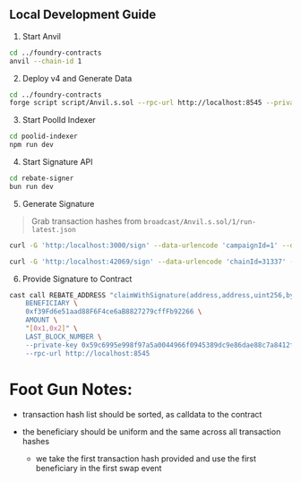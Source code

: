 ## Local Development Guide

1. Start Anvil

```bash
cd ../foundry-contracts
anvil --chain-id 1
```

2. Deploy v4 and Generate Data

```bash
cd ../foundry-contracts
forge script script/Anvil.s.sol --rpc-url http://localhost:8545 --private-key 0xac0974bec39a17e36ba4a6b4d238ff944bacb478cbed5efcae784d7bf4f2ff80 --broadcast
```

3. Start PoolId Indexer

```bash
cd poolid-indexer
npm run dev
```

4. Start Signature API

```bash
cd rebate-signer
bun run dev
```

5. Generate Signature

> Grab transaction hashes from `broadcast/Anvil.s.sol/1/run-latest.json`

```bash
curl -G 'http:/localhost:3000/sign' --data-urlencode 'campaignId=1' --data-urlencode 'txnHashes=0x77014b4caad9c07a4840d6874d6f219ec3476c0311c90036e5f2e4c8072396f6,0xa2b356e88e7b8a2992711790e57a4c0dba7d409d97ea19cd42102f39dbddc3c9'

curl -G 'http:/localhost:42069/sign' --data-urlencode 'chainId=31337' --data-url 'txnHashes=0xfbc01ba8a540a295443f14fbcdcadf787040be875b31df79f25d64a0225a9051'
```

6. Provide Signature to Contract

```bash
cast call REBATE_ADDRESS "claimWithSignature(address,address,uint256,bytes32[],uint256,bytes) \
    BENEFICIARY \
    0xf39Fd6e51aad88F6F4ce6aB8827279cffFb92266 \
    AMOUNT \
    "[0x1,0x2]" \
    LAST_BLOCK_NUMBER \
    --private-key 0x59c6995e998f97a5a0044966f0945389dc9e86dae88c7a8412f4603b6b78690d \
    --rpc-url http://localhost:8545
```

# Foot Gun Notes:

- transaction hash list should be sorted, as calldata to the contract

- the beneficiary should be uniform and the same across all transaction hashes
  - we take the first transaction hash provided and use the first beneficiary in the first swap event
